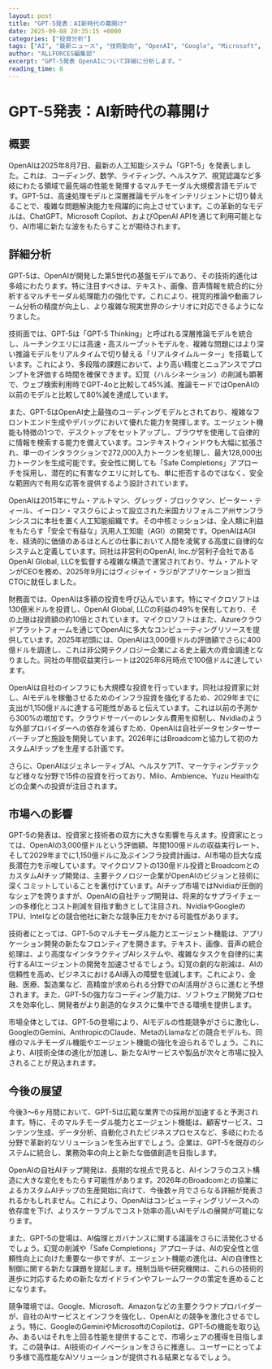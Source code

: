 ```yaml
---
layout: post
title: "GPT-5発表：AI新時代の幕開け"
date: 2025-09-08 20:35:15 +0000
categories: ["投資分析"]
tags: ["AI", "最新ニュース", "技術動向", "OpenAI", "Google", "Microsoft", "Meta", "NVIDIA", "Amazon", "投資", "チップ", "エージェント"]
author: "ALLFORCES編集部"
excerpt: "GPT-5発表 OpenAIについて詳細に分析します。"
reading_time: 8
---
```


# GPT-5発表：AI新時代の幕開け

## 概要
OpenAIは2025年8月7日、最新の人工知能システム「GPT-5」を発表しました。これは、コーディング、数学、ライティング、ヘルスケア、視覚認識など多岐にわたる領域で最先端の性能を発揮するマルチモーダル大規模言語モデルです。GPT-5は、高速処理モデルと深層推論モデルをインテリジェントに切り替えることで、複雑な問題解決能力を飛躍的に向上させています。この革新的なモデルは、ChatGPT、Microsoft Copilot、およびOpenAI APIを通じて利用可能となり、AI市場に新たな波をもたらすことが期待されます。

## 詳細分析
GPT-5は、OpenAIが開発した第5世代の基盤モデルであり、その技術的進化は多岐にわたります。特に注目すべきは、テキスト、画像、音声情報を統合的に分析するマルチモーダル処理能力の強化です。これにより、視覚的推論や動画フレーム分析の精度が向上し、より複雑な現実世界のシナリオに対応できるようになりました。

技術面では、GPT-5は「GPT-5 Thinking」と呼ばれる深層推論モデルを統合し、ルーチンクエリには高速・高スループットモデルを、複雑な問題にはより深い推論モデルをリアルタイムで切り替える「リアルタイムルーター」を搭載しています。これにより、多段階の課題において、より高い精度とニュアンスでプロンプトを評価する時間を確保できます。幻覚（ハルシネーション）の削減も顕著で、ウェブ検索利用時でGPT-4oと比較して45%減、推論モードではOpenAIの以前のモデルと比較して80%減を達成しています。

また、GPT-5はOpenAI史上最強のコーディングモデルとされており、複雑なフロントエンド生成やデバッグにおいて優れた能力を発揮します。エージェント機能も特徴の1つで、デスクトップをセットアップし、ブラウザを使用して自律的に情報を検索する能力を備えています。コンテキストウィンドウも大幅に拡張され、単一のインタラクションで272,000入力トークンを処理し、最大128,000出力トークンを生成可能です。安全性に関しても「Safe Completions」アプローチを採用し、潜在的に有害なクエリに対しても、単に拒否するのではなく、安全な範囲内で有用な応答を提供するよう設計されています。

OpenAIは2015年にサム・アルトマン、グレッグ・ブロックマン、ピーター・ティール、イーロン・マスクらによって設立された米国カリフォルニア州サンフランシスコに本社を置く人工知能組織です。その中核ミッションは、全人類に利益をもたらす「安全で有益な」汎用人工知能（AGI）の開発です。OpenAIはAGIを、経済的に価値のあるほとんどの仕事において人間を凌駕する高度に自律的なシステムと定義しています。同社は非営利のOpenAI, Inc.が営利子会社であるOpenAI Global, LLCを監督する複雑な構造で運営されており、サム・アルトマンがCEOを務め、2025年9月にはヴィジャイ・ラジがアプリケーション担当CTOに就任しました。

財務面では、OpenAIは多額の投資を呼び込んでいます。特にマイクロソフトは130億米ドルを投資し、OpenAI Global, LLCの利益の49%を保有しており、その上限は投資額の約10倍とされています。マイクロソフトはまた、Azureクラウドプラットフォームを通じてOpenAIに多大なコンピューティングリソースを提供しています。2025年初頭には、OpenAIは3,000億ドルの評価額でさらに400億ドルを調達し、これは非公開テクノロジー企業による史上最大の資金調達となりました。同社の年間収益実行レートは2025年6月時点で100億ドルに達しています。

OpenAIは自社のインフラにも大規模な投資を行っています。同社は投資家に対し、AIモデルを稼働させるためのインフラ投資を強化するため、2029年までに支出が1,150億ドルに達する可能性があると伝えています。これは以前の予測から300%の増加です。クラウドサーバーのレンタル費用を抑制し、Nvidiaのような外部プロバイダーへの依存を減らすため、OpenAIは自社データセンターサーバーチップと施設を開発しています。2026年にはBroadcomと協力して初のカスタムAIチップを生産する計画です。

さらに、OpenAIはジェネレーティブAI、ヘルスケアIT、マーケティングテックなど様々な分野で15件の投資を行っており、Milo、Ambience、Yuzu Healthなどの企業への投資が注目されます。

## 市場への影響
GPT-5の発表は、投資家と技術者の双方に大きな影響を与えます。投資家にとっては、OpenAIの3,000億ドルという評価額、年間100億ドルの収益実行レート、そして2029年までに1,150億ドルに及ぶインフラ投資計画は、AI市場の巨大な成長潜在力を示唆しています。マイクロソフトの130億ドル投資とBroadcomとのカスタムAIチップ開発は、主要テクノロジー企業がOpenAIのビジョンと技術に深くコミットしていることを裏付けています。AIチップ市場ではNvidiaが圧倒的なシェアを誇りますが、OpenAIの自社チップ開発は、将来的なサプライチェーンの多様化とコスト削減を目指す動きとして注目され、NvidiaやGoogleのTPU、Intelなどの競合他社に新たな競争圧力をかける可能性があります。

技術者にとっては、GPT-5のマルチモーダル能力とエージェント機能は、アプリケーション開発の新たなフロンティアを開きます。テキスト、画像、音声の統合処理は、より高度なインタラクティブAIシステムや、複雑なタスクを自律的に実行するAIエージェントの開発を加速させるでしょう。幻覚の劇的な削減は、AIの信頼性を高め、ビジネスにおけるAI導入の障壁を低減します。これにより、金融、医療、製造業など、高精度が求められる分野でのAI活用がさらに進むと予想されます。また、GPT-5の強力なコーディング能力は、ソフトウェア開発プロセスを効率化し、開発者がより創造的なタスクに集中できる環境を提供します。

市場全体としては、GPT-5の登場により、AIモデルの性能競争がさらに激化し、GoogleのGemini、AnthropicのClaude、MetaのLlamaなどの競合モデルも、同様のマルチモーダル機能やエージェント機能の強化を迫られるでしょう。これにより、AI技術全体の進化が加速し、新たなAIサービスや製品が次々と市場に投入されることが見込まれます。

## 今後の展望
今後3〜6ヶ月間において、GPT-5は広範な業界での採用が加速すると予測されます。特に、そのマルチモーダル能力とエージェント機能は、顧客サービス、コンテンツ生成、データ分析、自動化されたビジネスプロセスなど、多岐にわたる分野で革新的なソリューションを生み出すでしょう。企業は、GPT-5を既存のシステムに統合し、業務効率の向上と新たな価値創造を目指します。

OpenAIの自社AIチップ開発は、長期的な視点で見ると、AIインフラのコスト構造に大きな変化をもたらす可能性があります。2026年のBroadcomとの協業によるカスタムAIチップの生産開始に向けて、今後数ヶ月でさらなる詳細が発表されるかもしれません。これにより、OpenAIはコンピューティングリソースへの依存度を下げ、よりスケーラブルでコスト効率の高いAIモデルの展開が可能になります。

また、GPT-5の登場は、AI倫理とガバナンスに関する議論をさらに活発化させるでしょう。幻覚の削減や「Safe Completions」アプローチは、AIの安全性と信頼性向上に向けた重要な一歩ですが、エージェント機能の進化は、AIの自律性と制御に関する新たな課題を提起します。規制当局や研究機関は、これらの技術的進歩に対応するための新たなガイドラインやフレームワークの策定を進めることになります。

競争環境では、Google、Microsoft、Amazonなどの主要クラウドプロバイダーが、自社のAIサービスとインフラを強化し、OpenAIとの競争を激化させるでしょう。特に、GoogleのGeminiやMicrosoftのCopilotは、GPT-5の機能を取り込み、あるいはそれを上回る性能を提供することで、市場シェアの獲得を目指します。この競争は、AI技術のイノベーションをさらに推進し、ユーザーにとってより多様で高性能なAIソリューションが提供される結果となるでしょう。

